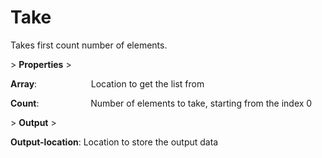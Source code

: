# Take

Takes first count number of elements.

&gt; **Properties**
&gt; 

**Array**:                      Location to get the list from

**Count**:                     Number of elements to take, starting from the index 0

&gt; **Output**
&gt; 

**Output-location**: Location to store the output data